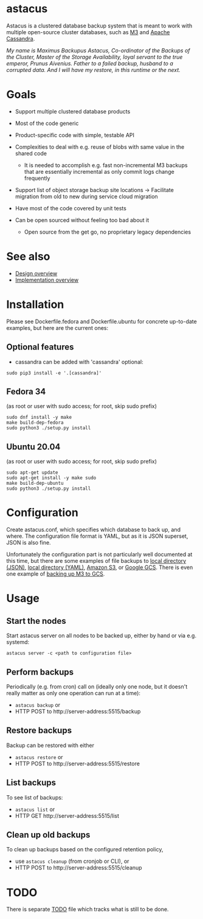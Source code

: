 # astacus

Astacus is a clustered database backup system that is meant to work with
multiple open-source cluster databases, such as
[M3](https://github.com/m3db/m3/) and
[Apache Cassandra](https://cassandra.apache.org).

_My name is Maximus Backupus Astacus, Co-ordinator of the Backups of the
Cluster, Master of the Storage Availability, loyal servant to the true
emperor, Prunus Aivenius. Father to a failed backup, husband to a corrupted
data. And I will have my restore, in this runtime or the next._

# Goals

- Support multiple clustered database products
- Most of the code generic
- Product-specific code with simple, testable API

- Complexities to deal with e.g. reuse of blobs with same value in the
  shared code

  - It is needed to accomplish e.g. fast non-incremental M3 backups that are essentially incremental as only commit logs change frequently

- Support list of object storage backup site locations -> Facilitate
  migration from old to new during service cloud migration

- Have most of the code covered by unit tests

- Can be open sourced without feeling too bad about it
  - Open source from the get go, no proprietary legacy dependencies

# See also

- [Design overview](doc/design/overview.md)
- [Implementation overview](doc/design/implementation.md)

# Installation

Please see Dockerfile.fedora and Dockerfile.ubuntu for concrete up-to-date
examples, but here are the current ones:

## Optional features

- cassandra can be added with 'cassandra' optional:

```
sudo pip3 install -e '.[cassandra]'
```

## Fedora 34

(as root or user with sudo access; for root, skip sudo prefix)

```
sudo dnf install -y make
make build-dep-fedora
sudo python3 ./setup.py install
```

## Ubuntu 20.04

(as root or user with sudo access; for root, skip sudo prefix)

```
sudo apt-get update
sudo apt-get install -y make sudo
make build-dep-ubuntu
sudo python3 ./setup.py install
```

# Configuration

Create astacus.conf, which specifies which database to back up, and where.
The configuration file format is YAML, but as it is JSON superset, JSON is
also fine.

Unfortunately the configuration part is not particularly well documented at
this time, but there are some examples of file backups to
[local directory (JSON)](examples/astacus-files-local.json),
[local directory (YAML)](examples/astacus-files-local.yaml), [Amazon S3](examples/astacus-files-s3.json), or
[Google GCS](examples/astacus-files-gcs.json). There is even one example of
[backing up M3 to GCS](examples/astacus-m3-gcs.json).

# Usage

## Start the nodes

Start astacus server on all nodes to be backed up, either by hand or via
e.g. systemd:

`astacus server -c <path to configuration file>`

## Perform backups

Periodically (e.g. from cron) call on (ideally only one node, but it
doesn't really matter as only one operation can run at a time):

- `astacus backup` or
- HTTP POST to http://server-address:5515/backup

## Restore backups

Backup can be restored with either

- `astacus restore` or
- HTTP POST to http://server-address:5515/restore

## List backups

To see list of backups:

- `astacus list` or
- HTTP GET http://server-address:5515/list

## Clean up old backups

To clean up backups based on the configured retention policy,

- use `astacus cleanup` (from cronjob or CLI), or
- HTTP POST to http://server-address:5515/cleanup

# TODO

There is separate [TODO](TODO.md) file which tracks what is still to be done.
